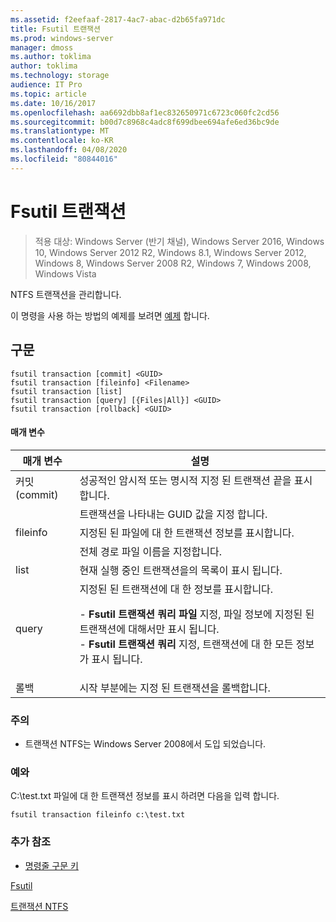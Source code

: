 ```yaml
---
ms.assetid: f2eefaaf-2817-4ac7-abac-d2b65fa971dc
title: Fsutil 트랜잭션
ms.prod: windows-server
manager: dmoss
ms.author: toklima
author: toklima
ms.technology: storage
audience: IT Pro
ms.topic: article
ms.date: 10/16/2017
ms.openlocfilehash: aa6692dbb8af1ec832650971c6723c060fc2cd56
ms.sourcegitcommit: b00d7c8968c4adc8f699dbee694afe6ed36bc9de
ms.translationtype: MT
ms.contentlocale: ko-KR
ms.lasthandoff: 04/08/2020
ms.locfileid: "80844016"
---
```

# <a name="fsutil-transaction"></a>Fsutil 트랜잭션
>적용 대상: Windows Server (반기 채널), Windows Server 2016, Windows 10, Windows Server 2012 R2, Windows 8.1, Windows Server 2012, Windows 8, Windows Server 2008 R2, Windows 7, Windows 2008, Windows Vista

NTFS 트랜잭션을 관리합니다.

이 명령을 사용 하는 방법의 예제를 보려면 [예제](#BKMK_examples) 합니다.

## <a name="syntax"></a>구문

```
fsutil transaction [commit] <GUID>
fsutil transaction [fileinfo] <Filename>
fsutil transaction [list]
fsutil transaction [query] [{Files|All}] <GUID>
fsutil transaction [rollback] <GUID>
```

#### <a name="parameters"></a>매개 변수

| 매개 변수  |                                                                                                                                                     설명                                                                                                                                                     |
|------------|---------------------------------------------------------------------------------------------------------------------------------------------------------------------------------------------------------------------------------------------------------------------------------------------------------------------|
|   커밋(commit)   |                                                                                                                      성공적인 암시적 또는 명시적 지정 된 트랜잭션 끝을 표시 합니다.                                                                                                                      |
|   <GUID>   |                                                                                                                               트랜잭션을 나타내는 GUID 값을 지정 합니다.                                                                                                                               |
|  fileinfo  |                                                                                                                              지정된 된 파일에 대 한 트랜잭션 정보를 표시합니다.                                                                                                                               |
| <Filename> |                                                                                                                                         전체 경로 파일 이름을 지정합니다.                                                                                                                                          |
|    list    |                                                                                                                                 현재 실행 중인 트랜잭션을의 목록이 표시 됩니다.                                                                                                                                  |
|   query    | 지정된 된 트랜잭션에 대 한 정보를 표시합니다.<p>- **Fsutil 트랜잭션 쿼리 파일** 지정, 파일 정보에 지정된 된 트랜잭션에 대해서만 표시 됩니다.<br />- **Fsutil 트랜잭션 쿼리** 지정, 트랜잭션에 대 한 모든 정보가 표시 됩니다. |
|  롤백  |                                                                                                                                시작 부분에는 지정 된 트랜잭션을 롤백합니다.                                                                                                                                 |

### <a name="remarks"></a>주의

-   트랜잭션 NTFS는 Windows Server 2008에서 도입 되었습니다.

### <a name="examples"></a><a name="BKMK_examples"></a>예와
C:\test.txt 파일에 대 한 트랜잭션 정보를 표시 하려면 다음을 입력 합니다.

```
fsutil transaction fileinfo c:\test.txt  
```

### <a name="additional-references"></a>추가 참조
- [명령줄 구문 키](command-line-syntax-key.md)

[Fsutil](Fsutil.md)

[트랜잭션 NTFS](https://go.microsoft.com/fwlink/?LinkID=165402)


